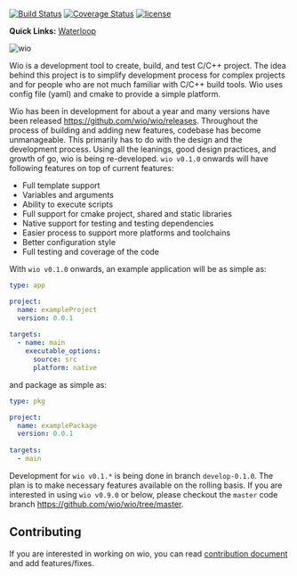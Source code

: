 [![Build Status](https://travis-ci.org/wio/wio.svg?branch=develop-0.1.0)](https://travis-ci.org/wio/wio) [![Coverage Status](https://coveralls.io/repos/github/wio/wio/badge.svg?branch=develop-0.1.0)](https://coveralls.io/github/wio/wio?branch=develop-0.1.0) [![license](https://img.shields.io/github/license/wio/wio.svg)](https://github.com/wio/wio/blob/develop-0.1.0/LICENSE)

**Quick Links:** [Waterloop](https://waterloop.ca)

![wio](https://wio.github.io/docs/_static/logo_black.png)

Wio is a development tool to create, build, and test C/C++ project. The idea behind this project is to
simplify development process for complex projects and for people who are not much familiar with C/C++ build tools. 
Wio uses config file (yaml) and cmake to provide a simple platform.

Wio has been in development for about a year and  many versions have been released https://github.com/wio/wio/releases. 
Throughout the process of building and adding new features, codebase has become unmanageable. This primarily has to do with the
design and the development process. Using all the leanings, good design practices, and growth of go, wio is being
re-developed. `wio v0.1.0` onwards will have following features on top of current features:
* Full template support
* Variables and arguments
* Ability to execute scripts
* Full support for cmake project, shared and static libraries
* Native support for testing and testing dependencies
* Easier process to support more platforms and toolchains
* Better configuration style
* Full testing and coverage of the code

With `wio v0.1.0` onwards, an example application will be as simple as:
```yaml
type: app

project:
  name: exampleProject
  version: 0.0.1
  
targets:
  - name: main
    executable_options:
      source: src
      platform: native
```

and package as simple as:
```yaml
type: pkg

project:
  name: examplePackage
  version: 0.0.1
  
targets:
  - main
```

Development for `wio v0.1.*` is being done in branch `develop-0.1.0`. The plan is to make necessary features available
on the rolling basis. If you are interested in using `wio v0.9.0` or below, please checkout the `master` code branch
https://github.com/wio/wio/tree/master.
 
## Contributing
If you are interested in working on wio, you can read [contribution document](https://github.com/wio/wio/blob/develop-0.1.0/CONTRIBUTING.md) and add features/fixes.

